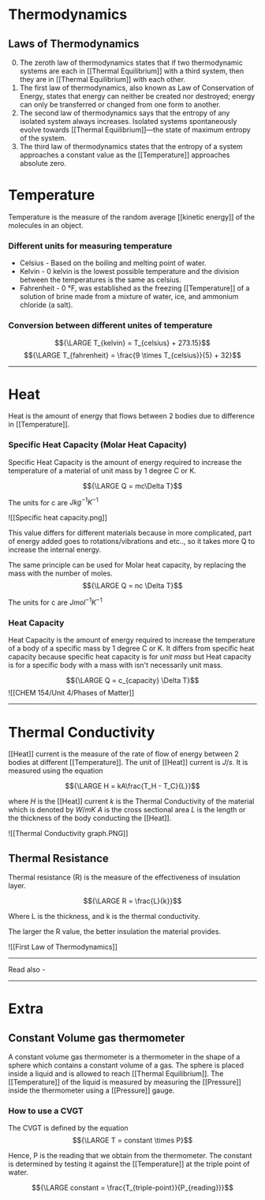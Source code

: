 # Thermodynamics

## Laws of Thermodynamics
0. The zeroth law of thermodynamics states that if two thermodynamic systems are each in [[Thermal Equilibrium]] with a third system, then they are in [[Thermal Equilibrium]] with each other.
1. The first law of thermodynamics, also known as Law of Conservation of Energy, states that energy can neither be created nor destroyed; energy can only be transferred or changed from one form to another.
2. The second law of thermodynamics says that the entropy of any isolated system always increases. Isolated systems spontaneously evolve towards [[Thermal Equilibrium]]—the state of maximum entropy of the system.
3. The third law of thermodynamics states that the entropy of a system approaches a constant value as the [[Temperature]] approaches absolute zero.

# Temperature

Temperature is the measure of the random average [[kinetic energy]] of the molecules in an object.

### Different units for measuring temperature

- Celsius - Based on the boiling and melting point of water.
- Kelvin - 0 kelvin is the lowest possible temperature and the division between the temperatures is the same as celsius.
- Fahrenheit - 0 °F, was established as the freezing [[Temperature]] of a solution of brine made from a mixture of water, ice, and ammonium chloride (a salt).

### Conversion between different unites of temperature

$${\LARGE T_{kelvin} = T_{celsius} + 273.15}$$
$${\LARGE T_{fahrenheit} = \frac{9 \times T_{celsius}}{5} + 32}$$

---

# Heat
Heat is the amount of energy that flows between 2 bodies due to difference in [[Temperature]].

### Specific Heat Capacity (Molar Heat Capacity)

Specific Heat Capacity is the amount of energy required to increase the temperature of a material of unit mass by 1 degree C or K.

$${\LARGE Q = mc\Delta T}$$

The units for c are ${J kg^{-1} K^{-1}}$

![[Specific heat capacity.png]]

This value differs for different materials because in more complicated, part of energy added goes to rotations/vibrations and etc.., so it takes more Q to increase the internal energy.


The same principle can be used for Molar heat capacity, by replacing the mass with the number of moles. 
$${\LARGE Q = nc \Delta T}$$

The units for c are ${J mol^{-1} K^{-1}}$


### Heat Capacity
Heat Capacity is the amount of energy required to increase the temperature of a body of a specific mass by 1 degree C or K. It differs from specific heat capacity because specific heat capacity is for *unit mass* but Heat capacity is for a specific body with a mass with isn't necessarily unit mass.

$${\LARGE Q = c_{capacity} \Delta T}$$
![[CHEM 154/Unit 4/Phases of Matter]]

---
# Thermal Conductivity

[[Heat]] current is the measure of the rate of flow of energy between 2 bodies at different [[Temperature]]. The unit of [[Heat]] current is ${J/s}$. It is measured using the equation

$${\LARGE H = kA\frac{T_H - T_C}{L}}$$

where
*H* is the [[Heat]] current
*k* is the Thermal Conductivity of the material which is denoted by ${W/mK}$
*A* is the cross sectional area
*L* is the length or the thickness of the body conducting the [[Heat]].

![[Thermal Conductivity graph.PNG]]

## Thermal Resistance

Thermal resistance (R) is the measure of the effectiveness of insulation layer.

$${\LARGE R = \frac{L}{k}}$$

Where L is the thickness,
and k is the thermal conductivity.

The larger the R value, the better insulation the material provides.

![[First Law of Thermodynamics]]




---
Read also - 


---

# Extra

## Constant Volume gas thermometer

A constant volume gas thermometer is a thermometer in the shape of a sphere which contains a constant volume of a gas. The sphere is placed inside a liquid and is allowed to reach [[Thermal Equilibrium]]. The [[Temperature]] of the liquid is measured by measuring the [[Pressure]] inside the thermometer using a [[Pressure]] gauge.

### How to use a CVGT 

The CVGT is defined by the equation
$${\LARGE T = constant \times P}$$

Hence, P is the reading that we obtain from the thermometer. The constant is determined by testing it against the [[Temperature]] at the triple point of water.

$${\LARGE constant = \frac{T_{triple-point}}{P_{reading}}}$$
